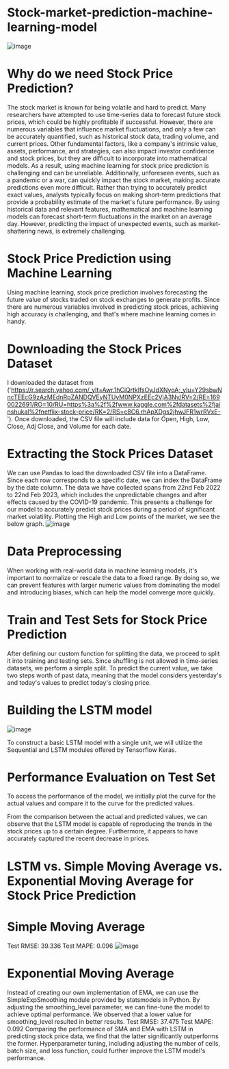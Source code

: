 # Stock-market-prediction-machine-learning-model

![image](https://github.com/Urmila2003/Stock-market-prediction-machine-learning-model/assets/109129599/4159f773-a137-4e82-a519-3f9c32fd8d31)

# Why do we need Stock Price Prediction?
The stock market is known for being volatile and hard to predict. Many researchers have attempted to use time-series data to forecast future stock prices, which could be highly profitable if successful. However, there are numerous variables that influence market fluctuations, and only a few can be accurately quantified, such as historical stock data, trading volume, and current prices. Other fundamental factors, like a company's intrinsic value, assets, performance, and strategies, can also impact investor confidence and stock prices, but they are difficult to incorporate into mathematical models. As a result, using machine learning for stock price prediction is challenging and can be unreliable. Additionally, unforeseen events, such as a pandemic or a war, can quickly impact the stock market, making accurate predictions even more difficult.
Rather than trying to accurately predict exact values, analysts typically focus on making short-term predictions that provide a probability estimate of the market's future performance. By using historical data and relevant features, mathematical and machine learning models can forecast short-term fluctuations in the market on an average day. However, predicting the impact of unexpected events, such as market-shattering news, is extremely challenging.

# Stock Price Prediction using Machine Learning
Using machine learning, stock price prediction involves forecasting the future value of stocks traded on stock exchanges to generate profits. Since there are numerous variables involved in predicting stock prices, achieving high accuracy is challenging, and that's where machine learning comes in handy.

# Downloading the Stock Prices Dataset
I downloaded the dataset from ('https://r.search.yahoo.com/_ylt=Awr.1hCiQrtklfsOyJdXNyoA;_ylu=Y29sbwNncTEEcG9zAzMEdnRpZANDQVEyNTUyM0NPXzEEc2VjA3Ny/RV=2/RE=1690022691/RO=10/RU=https%3a%2f%2fwww.kaggle.com%2fdatasets%2fjainshukal%2fnetflix-stock-price/RK=2/RS=c8C6.rhApXDgs2jhwJFR1wrRVxE-'). Once downloaded, the CSV file will include data for Open, High, Low, Close, Adj Close, and Volume for each date.

# Extracting the Stock Prices Dataset
We can use Pandas to load the downloaded CSV file into a DataFrame. Since each row corresponds to a specific date, we can index the DataFrame by the date column. The data we have collected spans from 22nd Feb 2022 to 22nd Feb 2023, which includes the unpredictable changes and after effects caused by the COVID-19 pandemic. This presents a challenge for our model to accurately predict stock prices during a period of significant market volatility.
Plotting the High and Low points of the market, we see the below graph.
![image](https://github.com/Urmila2003/Stock-market-prediction-machine-learning-model/assets/109129599/1d112dcc-e885-4d60-95c7-fa499559f300)

# Data Preprocessing
When working with real-world data in machine learning models, it's important to normalize or rescale the data to a fixed range. By doing so, we can prevent features with larger numeric values from dominating the model and introducing biases, which can help the model converge more quickly.
                                
# Train and Test Sets for Stock Price Prediction
After defining our custom function for splitting the data, we proceed to split it into training and testing sets. Since shuffling is not allowed in time-series datasets, we perform a simple split. To predict the current value, we take two steps worth of past data, meaning that the model considers yesterday's and today's values to predict today's closing price.

# Building the LSTM model
![image](https://github.com/Urmila2003/Stock-market-prediction-machine-learning-model/assets/109129599/ec9c60ee-1f0d-497b-8ef7-390882fb938b)

To construct a basic LSTM model with a single unit, we will utilize the Sequential and LSTM modules offered by Tensorflow Keras.

# Performance Evaluation on Test Set
To access the performance of the model, we initially plot the curve for the actual values and compare it to the curve for the predicted values.

From the comparison between the actual and predicted values, we can observe that the LSTM model is capable of reproducing the trends in the stock prices up to a certain degree. Furthermore, it appears to have accurately captured the recent decrease in prices.

# LSTM vs. Simple Moving Average vs. Exponential Moving Average for Stock Price Prediction

# Simple Moving Average
Test RMSE: 39.336
Test MAPE: 0.096
![image](https://github.com/Urmila2003/Stock-market-prediction-machine-learning-model/assets/109129599/75ed5c4b-8120-42a6-be4c-2ccd21f0bb07)

# Exponential Moving Average
Instead of creating our own implementation of EMA, we can use the SimpleExpSmoothing module provided by statsmodels in Python. By adjusting the smoothing_level parameter, we can fine-tune the model to achieve optimal performance. We observed that a lower value for smoothing_level resulted in better results.
Test RMSE: 37.475
Test MAPE: 0.092
Comparing the performance of SMA and EMA with LSTM in predicting stock price data, we find that the latter significantly outperforms the former. Hyperparameter tuning, including adjusting the number of cells, batch size, and loss function, could further improve the LSTM model's performance.
